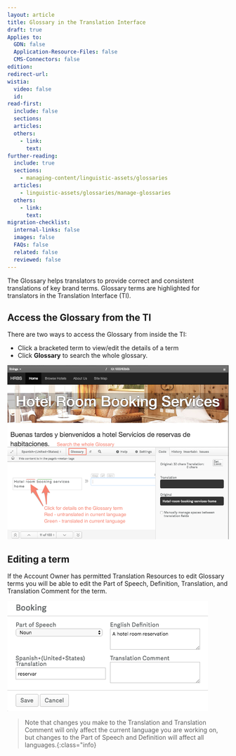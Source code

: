 ```yaml
---
layout: article
title: Glossary in the Translation Interface
draft: true
Applies to:
  GDN: false
  Application-Resource-Files: false
  CMS-Connectors: false
edition:
redirect-url:
wistia:
  video: false
  id:
read-first:
  include: false
  sections:
  articles:
  others:
    - link:
      text:
further-reading:
  include: true
  sections:
    - managing-content/linguistic-assets/glossaries
  articles:
    - linguistic-assets/glossaries/manage-glossaries
  others:
    - link:
      text:
migration-checklist:
  internal-links: false
  images: false
  FAQs: false
  related: false
  reviewed: false
---
```



The Glossary helps translators to provide correct and consistent translations of key brand terms. Glossary terms are highlighted for translators in the Translation Interface (TI).

## Access the Glossary from the TI

There are two ways to access the Glossary from inside the TI:

* Click a bracketed term to view/edit the details of a term
* Click **Glossary** to search the whole glossary.


![](/uploads/versions/smartling---translations-management--smartling-hotels----x----944-742x---.png)

## Editing a term

If the Account Owner has permitted Translation Resources to edit Glossary terms you will be able to edit the Part of Speech, Definition, Translation, and Translation Comment for the term.

![](/uploads/versions/smartling---translations-management--smartling-hotels----x----457-251x---.png)

> Note that changes you make to the Translation and Translation Comment will only affect the current language you are working on, but changes to the Part of Speech and Definition will affect all languages.{:class="info}